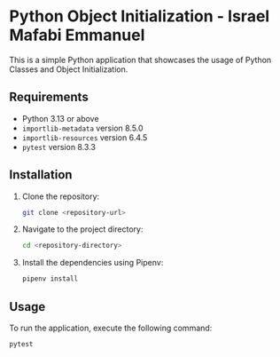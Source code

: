 # Python Object Initialization - Israel Mafabi Emmanuel

This is a simple Python application that showcases the usage of Python Classes and Object Initialization.

## Requirements

- Python 3.13 or above
- `importlib-metadata` version 8.5.0
- `importlib-resources` version 6.4.5
- `pytest` version 8.3.3

## Installation

1. Clone the repository:
    ```sh
    git clone <repository-url>
    ```

2. Navigate to the project directory:
    ```sh
    cd <repository-directory>
    ```

3. Install the dependencies using Pipenv:
    ```sh
    pipenv install
    ```

## Usage

To run the application, execute the following command:
```sh
pytest
```